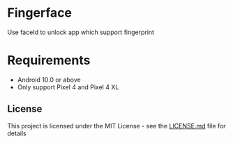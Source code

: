 # Fingerface

Use faceId to unlock app which support fingerprint
# Requirements

- Android 10.0 or above
- Only support Pixel 4 and Pixel 4 XL

## License

This project is licensed under the MIT License - see the [LICENSE.md](LICENSE.md) file for details
